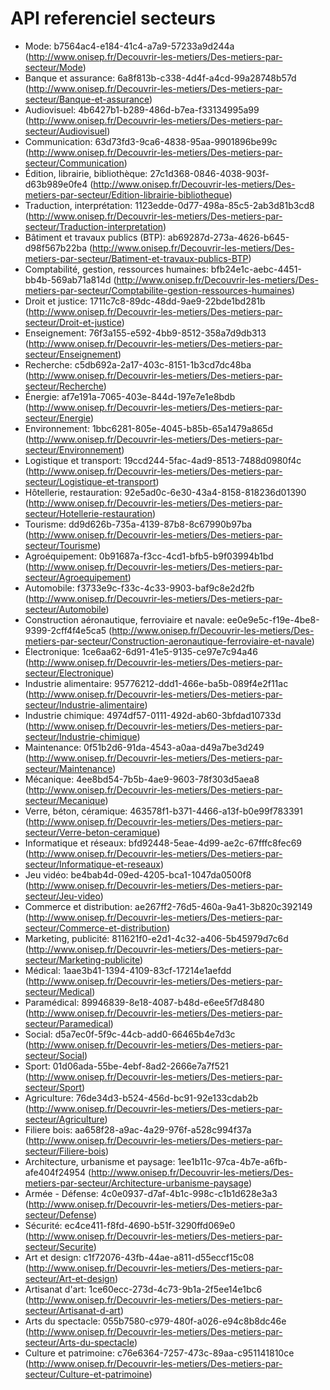 # API referenciel secteurs

* Mode: b7564ac4-e184-41c4-a7a9-57233a9d244a (http://www.onisep.fr/Decouvrir-les-metiers/Des-metiers-par-secteur/Mode)
* Banque et assurance: 6a8f813b-c338-4d4f-a4cd-99a28748b57d (http://www.onisep.fr/Decouvrir-les-metiers/Des-metiers-par-secteur/Banque-et-assurance)
* Audiovisuel: 4b6427b1-b289-486d-b7ea-f33134995a99 (http://www.onisep.fr/Decouvrir-les-metiers/Des-metiers-par-secteur/Audiovisuel)
* Communication: 63d73fd3-9ca6-4838-95aa-9901896be99c (http://www.onisep.fr/Decouvrir-les-metiers/Des-metiers-par-secteur/Communication)
* Édition, librairie, bibliothèque: 27c1d368-0846-4038-903f-d63b989e0fe4 (http://www.onisep.fr/Decouvrir-les-metiers/Des-metiers-par-secteur/Edition-librairie-bibliotheque)
* Traduction, interprétation: 1123edde-0d77-498a-85c5-2ab3d81b3cd8 (http://www.onisep.fr/Decouvrir-les-metiers/Des-metiers-par-secteur/Traduction-interpretation)
* Bâtiment et travaux publics (BTP): ab69287d-273a-4626-b645-d98f567b22ba (http://www.onisep.fr/Decouvrir-les-metiers/Des-metiers-par-secteur/Batiment-et-travaux-publics-BTP)
* Comptabilité, gestion, ressources humaines: bfb24e1c-aebc-4451-bb4b-569ab71a814d (http://www.onisep.fr/Decouvrir-les-metiers/Des-metiers-par-secteur/Comptabilite-gestion-ressources-humaines)
* Droit et justice: 1711c7c8-89dc-48dd-9ae9-22bde1bd281b (http://www.onisep.fr/Decouvrir-les-metiers/Des-metiers-par-secteur/Droit-et-justice)
* Enseignement: 76f3a155-e592-4bb9-8512-358a7d9db313 (http://www.onisep.fr/Decouvrir-les-metiers/Des-metiers-par-secteur/Enseignement)
* Recherche: c5db692a-2a17-403c-8151-1b3cd7dc48ba (http://www.onisep.fr/Decouvrir-les-metiers/Des-metiers-par-secteur/Recherche)
* Énergie: af7e191a-7065-403e-844d-197e7e1e8bdb (http://www.onisep.fr/Decouvrir-les-metiers/Des-metiers-par-secteur/Energie)
* Environnement: 1bbc6281-805e-4045-b85b-65a1479a865d (http://www.onisep.fr/Decouvrir-les-metiers/Des-metiers-par-secteur/Environnement)
* Logistique et transport: 19ccd244-5fac-4ad9-8513-7488d0980f4c (http://www.onisep.fr/Decouvrir-les-metiers/Des-metiers-par-secteur/Logistique-et-transport)
* Hôtellerie, restauration: 92e5ad0c-6e30-43a4-8158-818236d01390 (http://www.onisep.fr/Decouvrir-les-metiers/Des-metiers-par-secteur/Hotellerie-restauration)
* Tourisme: dd9d626b-735a-4139-87b8-8c67990b97ba (http://www.onisep.fr/Decouvrir-les-metiers/Des-metiers-par-secteur/Tourisme)
* Agroéquipement: 0b91687a-f3cc-4cd1-bfb5-b9f03994b1bd (http://www.onisep.fr/Decouvrir-les-metiers/Des-metiers-par-secteur/Agroequipement)
* Automobile: f3733e9c-f33c-4c33-9903-baf9c8e2d2fb (http://www.onisep.fr/Decouvrir-les-metiers/Des-metiers-par-secteur/Automobile)
* Construction aéronautique, ferroviaire et navale: ee0e9e5c-f19e-4be8-9399-2cff4f4e5ca5 (http://www.onisep.fr/Decouvrir-les-metiers/Des-metiers-par-secteur/Construction-aeronautique-ferroviaire-et-navale)
* Électronique: 1ce6aa62-6d91-41e5-9135-ce97e7c94a46 (http://www.onisep.fr/Decouvrir-les-metiers/Des-metiers-par-secteur/Electronique)
* Industrie alimentaire: 95776212-ddd1-466e-ba5b-089f4e2f11ac (http://www.onisep.fr/Decouvrir-les-metiers/Des-metiers-par-secteur/Industrie-alimentaire)
* Industrie chimique: 4974df57-0111-492d-ab60-3bfdad10733d (http://www.onisep.fr/Decouvrir-les-metiers/Des-metiers-par-secteur/Industrie-chimique)
* Maintenance: 0f51b2d6-91da-4543-a0aa-d49a7be3d249 (http://www.onisep.fr/Decouvrir-les-metiers/Des-metiers-par-secteur/Maintenance)
* Mécanique: 4ee8bd54-7b5b-4ae9-9603-78f303d5aea8 (http://www.onisep.fr/Decouvrir-les-metiers/Des-metiers-par-secteur/Mecanique)
* Verre, béton, céramique: 463578f1-b371-4466-a13f-b0e99f783391 (http://www.onisep.fr/Decouvrir-les-metiers/Des-metiers-par-secteur/Verre-beton-ceramique)
* Informatique et réseaux: bfd92448-5eae-4d99-ae2c-67fffc8fec69 (http://www.onisep.fr/Decouvrir-les-metiers/Des-metiers-par-secteur/Informatique-et-reseaux)
* Jeu vidéo: be4bab4d-09ed-4205-bca1-1047da0500f8 (http://www.onisep.fr/Decouvrir-les-metiers/Des-metiers-par-secteur/Jeu-video)
* Commerce et distribution: ae267ff2-76d5-460a-9a41-3b820c392149 (http://www.onisep.fr/Decouvrir-les-metiers/Des-metiers-par-secteur/Commerce-et-distribution)
* Marketing, publicité: 811621f0-e2d1-4c32-a406-5b45979d7c6d (http://www.onisep.fr/Decouvrir-les-metiers/Des-metiers-par-secteur/Marketing-publicite)
* Médical: 1aae3b41-1394-4109-83cf-17214e1aefdd (http://www.onisep.fr/Decouvrir-les-metiers/Des-metiers-par-secteur/Medical)
* Paramédical: 89946839-8e18-4087-b48d-e6ee5f7d8480 (http://www.onisep.fr/Decouvrir-les-metiers/Des-metiers-par-secteur/Paramedical)
* Social: d5a7ec0f-5f9c-44cb-add0-66465b4e7d3c (http://www.onisep.fr/Decouvrir-les-metiers/Des-metiers-par-secteur/Social)
* Sport: 01d06ada-55be-4ebf-8ad2-2666e7a7f521 (http://www.onisep.fr/Decouvrir-les-metiers/Des-metiers-par-secteur/Sport)
* Agriculture: 76de34d3-b524-456d-bc91-92e133cdab2b (http://www.onisep.fr/Decouvrir-les-metiers/Des-metiers-par-secteur/Agriculture)
* Filiere bois: aa658f28-a9ac-4a29-976f-a528c994f37a (http://www.onisep.fr/Decouvrir-les-metiers/Des-metiers-par-secteur/Filiere-bois)
* Architecture, urbanisme et paysage: 1ee1b11c-97ca-4b7e-a6fb-afe404f24954 (http://www.onisep.fr/Decouvrir-les-metiers/Des-metiers-par-secteur/Architecture-urbanisme-paysage)
* Armée - Défense: 4c0e0937-d7af-4b1c-998c-c1b1d628e3a3 (http://www.onisep.fr/Decouvrir-les-metiers/Des-metiers-par-secteur/Defense)
* Sécurité: ec4ce411-f8fd-4690-b51f-3290ffd069e0 (http://www.onisep.fr/Decouvrir-les-metiers/Des-metiers-par-secteur/Securite)
* Art et design: c1f72076-43fb-44ae-a811-d55eccf15c08 (http://www.onisep.fr/Decouvrir-les-metiers/Des-metiers-par-secteur/Art-et-design)
* Artisanat d'art: 1ce60ecc-273d-4c73-9b1a-2f5ee14e1bc6 (http://www.onisep.fr/Decouvrir-les-metiers/Des-metiers-par-secteur/Artisanat-d-art)
* Arts du spectacle: 055b7580-c979-480f-a026-e94c8b8dc46e (http://www.onisep.fr/Decouvrir-les-metiers/Des-metiers-par-secteur/Arts-du-spectacle)
* Culture et patrimoine: c76e6364-7257-473c-89aa-c951141810ce (http://www.onisep.fr/Decouvrir-les-metiers/Des-metiers-par-secteur/Culture-et-patrimoine)
